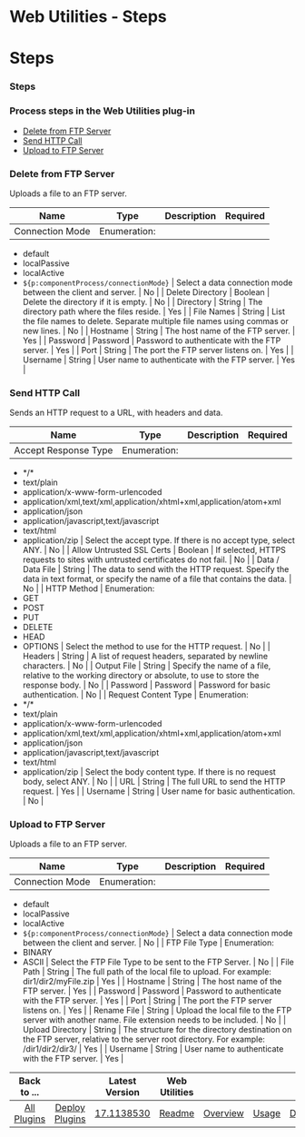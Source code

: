 
Web Utilities - Steps
=====================

# Steps


### Steps




### Process steps in the Web Utilities plug-in

* [Delete from FTP Server](#delete_from_ftp_server)
* [Send HTTP Call](#send_http_call)
* [Upload to FTP Server](#upload_to_ftp_server)


### Delete from FTP Server

Uploads a file to an FTP server.


| Name | Type | Description | Required |
| --- | --- | --- | --- |
| Connection Mode | Enumeration:
* default
* localPassive
* localActive
* ``${p:componentProcess/connectionMode}``
| Select a data connection mode between the client and server. | No |
| Delete Directory | Boolean | Delete the directory if it is empty. | No |
| Directory | String | The directory path where the files reside. | Yes |
| File Names | String | List the file names to delete. Separate multiple file names using commas or new lines. | No |
| Hostname | String | The host name of the FTP server. | Yes |
| Password | Password | Password to authenticate with the FTP server. | Yes |
| Port | String | The port the FTP server listens on. | Yes |
| Username | String | User name to authenticate with the FTP server. | Yes |

### Send HTTP Call

Sends an HTTP request to a URL, with headers and data.


| Name | Type | Description | Required |
| --- | --- | --- | --- |
| Accept Response Type | Enumeration:
* \*/\*
* text/plain
* application/x-www-form-urlencoded
* application/xml,text/xml,application/xhtml+xml,application/atom+xml
* application/json
* application/javascript,text/javascript
* text/html
* application/zip
| Select the accept type. If there is no accept type, select ANY. | No |
| Allow Untrusted SSL Certs | Boolean | If selected, HTTPS requests to sites with untrusted certificates do not fail. | No |
| Data / Data File | String | The data to send with the HTTP request. Specify the data in text format, or specify the name of a file that contains the data. | No |
| HTTP Method | Enumeration:
* GET
* POST
* PUT
* DELETE
* HEAD
* OPTIONS
| Select the method to use for the HTTP request. | No |
| Headers | String | A list of request headers, separated by newline characters. | No |
| Output File | String | Specify the name of a file, relative to the working directory or absolute, to use to store the response body. | No |
| Password | Password | Password for basic authentication. | No |
| Request Content Type | Enumeration:
* \*/\*
* text/plain
* application/x-www-form-urlencoded
* application/xml,text/xml,application/xhtml+xml,application/atom+xml
* application/json
* application/javascript,text/javascript
* text/html
* application/zip
| Select the body content type. If there is no request body, select ANY. | No |
| URL | String | The full URL to send the HTTP request. | Yes |
| Username | String | User name for basic authentication. | No |

### Upload to FTP Server

Uploads a file to an FTP server.


| Name | Type | Description | Required |
| --- | --- | --- | --- |
| Connection Mode | Enumeration:
* default
* localPassive
* localActive
* ``${p:componentProcess/connectionMode}``
| Select a data connection mode between the client and server. | No |
| FTP File Type | Enumeration:
* BINARY
* ASCII
| Select the FTP File Type to be sent to the FTP Server. | No |
| File Path | String | The full path of the local file to upload. For example: dir1/dir2/myFile.zip | Yes |
| Hostname | String | The host name of the FTP server. | Yes |
| Password | Password | Password to authenticate with the FTP server. | Yes |
| Port | String | The port the FTP server listens on. | Yes |
| Rename File | String | Upload the local file to the FTP server with another name. File extension needs to be included. | No |
| Upload Directory | String | The structure for the directory destination on the FTP server, relative to the server root directory. For example: /dir1/dir2/dir3/ | Yes |
| Username | String | User name to authenticate with the FTP server. | Yes |



|Back to ...||Latest Version|Web Utilities ||||
| :---: | :---: | :---: | :---: | :---: | :---: | :---: |
|[All Plugins](../../index.md)|[Deploy Plugins](../README.md)|[17.1138530](https://raw.githubusercontent.com/UrbanCode/IBM-UCD-PLUGINS/main/files/web-utilities/ucd-web-utilities-17.1138530.zip)|[Readme](README.md)|[Overview](overview.md)|[Usage](usage.md)|[Downloads](downloads.md)|
